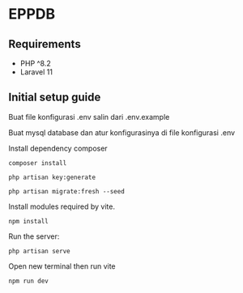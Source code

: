 # EPPDB

## Requirements
- PHP ^8.2
- Laravel 11

## Initial setup guide
Buat file konfigurasi .env salin dari .env.example

Buat mysql database dan atur konfigurasinya di file konfigurasi .env

Install  dependency composer

`composer install`

`php artisan key:generate`

`php artisan migrate:fresh --seed`


Install modules required by vite.

`npm install`


Run the server:

`php artisan serve`


Open new terminal then run vite

`npm run dev`
